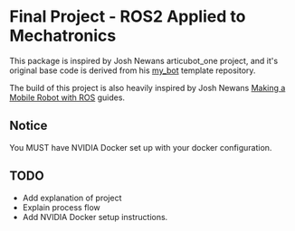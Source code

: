 # Final Project - ROS2 Applied to Mechatronics

This package is inspired by Josh Newans articubot_one project, and it's original base code is derived from his [my_bot](https://github.com/joshnewans/my_bot) template repository.

The build of this project is also heavily inspired by Josh Newans [Making a Mobile Robot with ROS](https://articulatedrobotics.xyz/index.html) guides.

## Notice

You MUST have NVIDIA Docker set up with your docker configuration.

## TODO

- Add explanation of project
- Explain process flow
- Add NVIDIA Docker setup instructions.
